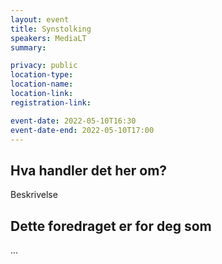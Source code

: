 ```yaml
---
layout: event
title: Synstolking
speakers: MediaLT
summary:

privacy: public
location-type:
location-name:
location-link:
registration-link:

event-date: 2022-05-10T16:30
event-date-end: 2022-05-10T17:00
---
```

## Hva handler det her om?
Beskrivelse

## Dette foredraget er for deg som
...
